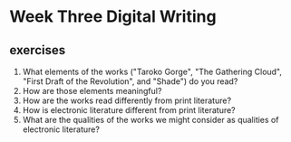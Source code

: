 # Week Three Digital Writing #
## exercises ##
1. What elements of the works ("Taroko Gorge", "The Gathering Cloud", "First Draft of the Revolution", and "Shade") do you read?
2. How are those elements meaningful?
3. How are the works read differently from print literature?
4. How is electronic literature different from print literature?
5. What are the qualities of the works we might consider as qualities of electronic literature?
